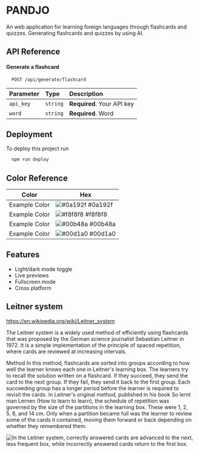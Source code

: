 
# PANDJO

An web application for learning foreign languages through flashcards and quizzes. Generating flashcards and quizzes by using AI.

## API Reference

#### Generate a flashcard

```http
  POST /api/generate/flashcard
```

| Parameter | Type     | Description                |
| :-------- | :------- | :------------------------- |
| `api_key` | `string` | **Required**. Your API key |
| `word`    | `string` | **Required**. Word         |


## Deployment

To deploy this project run

```bash
  npm run deploy
```

## Color Reference

| Color             | Hex                                                                |
| ----------------- | ------------------------------------------------------------------ |
| Example Color | ![#0a192f](https://via.placeholder.com/10/0a192f?text=+) #0a192f |
| Example Color | ![#f8f8f8](https://via.placeholder.com/10/f8f8f8?text=+) #f8f8f8 |
| Example Color | ![#00b48a](https://via.placeholder.com/10/00b48a?text=+) #00b48a |
| Example Color | ![#00d1a0](https://via.placeholder.com/10/00b48a?text=+) #00d1a0 |


## Features

- Light/dark mode toggle
- Live previews
- Fullscreen mode
- Cross platform


## Leitner system
https://en.wikipedia.org/wiki/Leitner_system

The Leitner system is a widely used method of efficiently using flashcards that was proposed by the German science journalist Sebastian Leitner in 1972. It is a simple implementation of the principle of spaced repetition, where cards are reviewed at increasing intervals.

Method
In this method, flashcards are sorted into groups according to how well the learner knows each one in Leitner's learning box. The learners try to recall the solution written on a flashcard. If they succeed, they send the card to the next group. If they fail, they send it back to the first group. Each succeeding group has a longer period before the learner is required to revisit the cards. In Leitner's original method, published in his book So lernt man Lernen (How to learn to learn), the schedule of repetition was governed by the size of the partitions in the learning box. These were 1, 2, 5, 8, and 14 cm. Only when a partition became full was the learner to review some of the cards it contained, moving them forward or back depending on whether they remembered them.

![In the Leitner system, correctly answered cards are advanced to the next, less frequent box, while incorrectly answered cards return to the first box.](https://upload.wikimedia.org/wikipedia/commons/thumb/8/82/Leitner_system_alternative.svg/330px-Leitner_system_alternative.svg.png)
